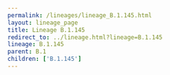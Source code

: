 ```yaml
---
permalink: /lineages/lineage_B.1.145.html
layout: lineage_page
title: Lineage B.1.145
redirect_to: ../lineage.html?lineage=B.1.145
lineage: B.1.145
parent: B.1
children: ['B.1.145']
---
```


